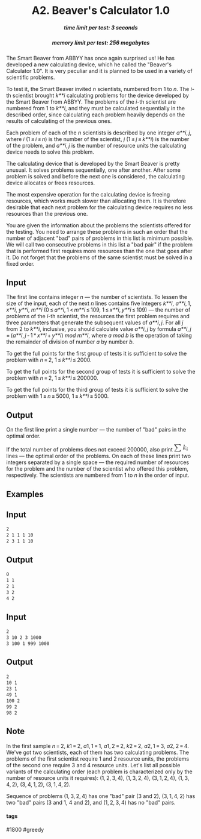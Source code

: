 <h1 style='text-align: center;'> A2. Beaver's Calculator 1.0</h1>

<h5 style='text-align: center;'>time limit per test: 3 seconds</h5>
<h5 style='text-align: center;'>memory limit per test: 256 megabytes</h5>

The Smart Beaver from ABBYY has once again surprised us! He has developed a new calculating device, which he called the "Beaver's Calculator 1.0". It is very peculiar and it is planned to be used in a variety of scientific problems.

To test it, the Smart Beaver invited *n* scientists, numbered from 1 to *n*. The *i*-th scientist brought *k**i* calculating problems for the device developed by the Smart Beaver from ABBYY. The problems of the *i*-th scientist are numbered from 1 to *k**i*, and they must be calculated sequentially in the described order, since calculating each problem heavily depends on the results of calculating of the previous ones.

Each problem of each of the *n* scientists is described by one integer *a**i*, *j*, where *i* (1 ≤ *i* ≤ *n*) is the number of the scientist, *j* (1 ≤ *j* ≤ *k**i*) is the number of the problem, and *a**i*, *j* is the number of resource units the calculating device needs to solve this problem.

The calculating device that is developed by the Smart Beaver is pretty unusual. It solves problems sequentially, one after another. After some problem is solved and before the next one is considered, the calculating device allocates or frees resources.

The most expensive operation for the calculating device is freeing resources, which works much slower than allocating them. It is therefore desirable that each next problem for the calculating device requires no less resources than the previous one.

You are given the information about the problems the scientists offered for the testing. You need to arrange these problems in such an order that the number of adjacent "bad" pairs of problems in this list is minimum possible. We will call two consecutive problems in this list a "bad pair" if the problem that is performed first requires more resources than the one that goes after it. Do not forget that the problems of the same scientist must be solved in a fixed order.

## Input

The first line contains integer *n* — the number of scientists. To lessen the size of the input, each of the next *n* lines contains five integers *k**i*, *a**i*, 1, *x**i*, *y**i*, *m**i* (0 ≤ *a**i*, 1 < *m**i* ≤ 109, 1 ≤ *x**i*, *y**i* ≤ 109) — the number of problems of the *i*-th scientist, the resources the first problem requires and three parameters that generate the subsequent values of *a**i*, *j*. For all *j* from 2 to *k**i*, inclusive, you should calculate value *a**i*, *j* by formula *a**i*, *j* = (*a**i*, *j* - 1 * *x**i* + *y**i*) *mod* *m**i*, where *a* *mod* *b* is the operation of taking the remainder of division of number *a* by number *b*.

To get the full points for the first group of tests it is sufficient to solve the problem with *n* = 2, 1 ≤ *k**i* ≤ 2000.

To get the full points for the second group of tests it is sufficient to solve the problem with *n* = 2, 1 ≤ *k**i* ≤ 200000.

To get the full points for the third group of tests it is sufficient to solve the problem with 1 ≤ *n* ≤ 5000, 1 ≤ *k**i* ≤ 5000.

## Output

On the first line print a single number — the number of "bad" pairs in the optimal order.

If the total number of problems does not exceed 200000, also print ![](images/a16730dcbb2402871e20647c8aba55beada5c1b6.png) lines — the optimal order of the problems. On each of these lines print two integers separated by a single space — the required number of resources for the problem and the number of the scientist who offered this problem, respectively. The scientists are numbered from 1 to *n* in the order of input.

## Examples

## Input


```
2  
2 1 1 1 10  
2 3 1 1 10  

```
## Output


```
0  
1 1  
2 1  
3 2  
4 2  

```
## Input


```
2  
3 10 2 3 1000  
3 100 1 999 1000  

```
## Output


```
2  
10 1  
23 1  
49 1  
100 2  
99 2  
98 2  

```
## Note

In the first sample *n* = 2, *k*1 = 2, *a*1, 1 = 1, *a*1, 2 = 2, *k*2 = 2, *a*2, 1 = 3, *a*2, 2 = 4. We've got two scientists, each of them has two calculating problems. The problems of the first scientist require 1 and 2 resource units, the problems of the second one require 3 and 4 resource units. Let's list all possible variants of the calculating order (each problem is characterized only by the number of resource units it requires): (1, 2, 3, 4), (1, 3, 2, 4), (3, 1, 2, 4), (1, 3, 4, 2), (3, 4, 1, 2), (3, 1, 4, 2).

Sequence of problems (1, 3, 2, 4) has one "bad" pair (3 and 2), (3, 1, 4, 2) has two "bad" pairs (3 and 1, 4 and 2), and (1, 2, 3, 4) has no "bad" pairs.



#### tags 

#1800 #greedy 